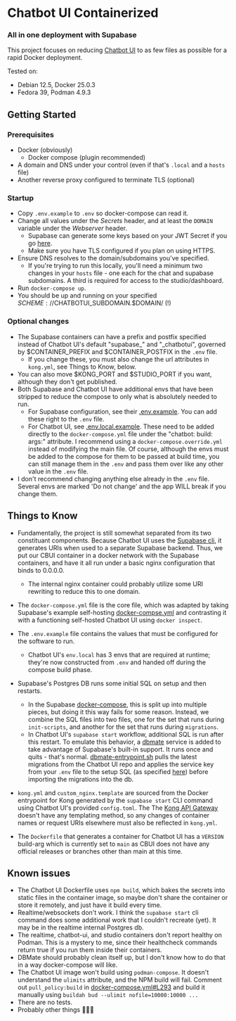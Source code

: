 # Chatbot UI Containerized
### All in one deployment with Supabase

This project focuses on reducing [Chatbot UI](https://github.com/mckaywrigley/chatbot-ui) to as few files as possible for a rapid Docker deployment.

Tested on:
- Debian 12.5, Docker 25.0.3
- Fedora 39, Podman 4.9.3

## Getting Started

### Prerequisites

- Docker (obviously)
    - Docker compose (plugin recommended)
- A domain and DNS under your control (even if that's `.local` and a `hosts` file)
- Another reverse proxy configured to terminate TLS (optional)

### Startup

- Copy `.env.example` to `.env` so docker-compose can read it.
- Change all values under the _Secrets_ header, and at least the `DOMAIN` variable under the _Webserver_ header.
    - Supabase can generate some keys based on your JWT Secret if you go [here](https://supabase.com/docs/guides/self-hosting/docker#generate-api-keys).
    - Make sure you have TLS configured if you plan on using HTTPS.
- Ensure DNS resolves to the domain/subdomains you've specified.
    - If you're trying to run this locally, you'll need a minimum two changes in your `hosts` file - one each for the chat and supabase subdomains. A third is required for access to the studio/dashboard.
- Run `docker-compose up`.
- You should be up and running on your specified $SCHEME://$CHATBOTUI_SUBDOMAIN.$DOMAIN/ (!)

### Optional changes

- The Supabase containers can have a prefix and postfix specified instead of Chatbot UI's default "supabase_" and "_chatbotui", governed by $CONTAINER_PREFIX and $CONTAINER_POSTFIX in the `.env` file.
    - If you change these, you must also change the url attributes in `kong.yml`, see Things to Know, below.
- You can also move $KONG_PORT and $STUDIO_PORT if you want, although they don't get published.
- Both Supabase and Chatbot UI have additional envs that have been stripped to reduce the compose to only what is absolutely needed to run.
    - For Supabase configuration, see their [.env.example](https://github.com/supabase/supabase/blob/master/docker/.env.example). You can add these right to the `.env` file.
    - For Chatbot UI, see [.env.local.example](https://github.com/mckaywrigley/chatbot-ui/blob/main/.env.local.example). These need to be added directly to the `docker-compose.yml` file under the "chatbot: build: args:" attribute. I recommend using a `docker-compose.override.yml` instead of modifying the main file. Of course, although the envs must be added to the compose for them to be passed at build time, you can still manage them in the `.env` and pass them over like any other value in the `.env` file.
- I don't recommend changing anything else already in the `.env` file. Several envs are marked 'Do not change' and the app WILL break if you change them.

## Things to Know

- Fundamentally, the project is still somewhat separated from its two constituant components. Because Chatbot UI uses the [Supabase cli](https://github.com/supabase/cli), it generates URIs when used to a separate Supabase backend. Thus, we put our CBUI container in a docker network with the Supabase containers, and have it all run under a basic nginx configuration that binds to 0.0.0.0.
    - The internal nginx container could probably utilize some URI rewriting to reduce this to one domain.

- The `docker-compose.yml` file is the core file, which was adapted by taking Supabase's example self-hosting [docker-compse.yml](https://github.com/supabase/supabase/blob/master/docker/docker-compose.yml) and contrasting it with a functioning self-hosted Chatbot UI using `docker inspect`.

- The `.env.example` file contains the values that must be configured for the software to run. 
    - Chatbot UI's `env.local` has 3 envs that are required at runtime; they're now constructed from `.env` and handed off during the compose build phase.

- Supabase's Postgres DB runs some initial SQL on setup and then restarts.
    - In the Supabase [docker-compose](https://github.com/supabase/supabase/blob/master/docker/docker-compose.yml#L371), this is split up into multiple pieces, but doing it this way fails for some reason. Instead, we combine the SQL files into two files, one for the set that runs during `init-scripts`, and another for the set that runs during `migrations`.  
    - In Chatbot UI's `supabase start` workflow, additional SQL is run after this restart. To emulate this behavior, a [dbmate](https://github.com/amacneil/dbmate) service is added to take advantage of Supabase's built-in support. It runs once and quits - that's normal. [dbmate-entrypoint.sh](dbmate-entrypoint.sh) pulls the latest migrations from the Chatbot UI repo and applies the service key from your `.env` file to the setup SQL (as specified [here](https://github.com/mckaywrigley/chatbot-ui?tab=readme-ov-file#2-sql-setup)) before importing the migrations into the db.

- `kong.yml` and `custom_nginx.template` are sourced from the Docker entrypoint for Kong generated by the `supabase start` CLI command using Chatbot UI's provided `config.toml`. The  The [Kong API Gateway](https://github.com/Kong/kong) doesn't have any templating method, so any changes of container names or request URIs elsewhere must also be reflected in `kong.yml`.

- The `Dockerfile` that generates a container for Chatbot UI has a `VERSION` build-arg which is currently set to `main` as CBUI does not have any official releases or branches other than main at this time.

## Known issues

- The Chatbot UI Dockerfile uses `npm build`, which bakes the secrets into static files in the container image, so maybe don't share the container or store it remotely, and just have it build every time.
- Realtime/websockets don't work. I think the `supabase start` cli command does some additional work that I couldn't recreate (yet). It may be in the realtime internal Postgres db.
- The realtime, chatbot-ui, and studio containers don't report healthy on Podman. This is a mystery to me, since their healthcheck commands return true if you run them inside their containers.
- DBMate should probably clean itself up, but I don't know how to do that in a way docker-compose will like.
- The Chatbot UI image won't build using `podman-compose`. It doesn't understand the `ulimits` attribute, and the NPM build will fail. Comment out `pull_policy:build` in [docker-compose.yml#L293](docker-compose.yml#L293) and build it manually using `buildah bud --ulimit nofile=10000:10000 ...`
- There are no tests.
- Probably other things 🤷🏻‍♂️